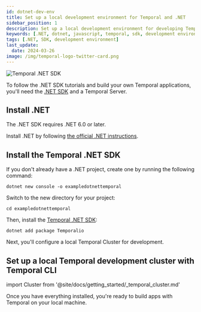 ```yaml
---
id: dotnet-dev-env
title: Set up a local development environment for Temporal and .NET
sidebar_position: 1
description: Set up a local development environment for developing Temporal applications using the .NET SDK.
keywords: [.NET, dotnet, javascript, temporal, sdk, development environment]
tags: [.NET, SDK, development environment]
last_update:
  date: 2024-03-26
image: /img/temporal-logo-twitter-card.png
---
```


![Temporal .NET SDK](/img/sdk_banners/banner_dotnet.png)

To follow the .NET SDK tutorials and build your own Temporal applications, you'll need the [.NET SDK](https://github.com/temporalio/sdk-dotnet?tab=readme-ov-file#installation) and a Temporal Server.

## Install .NET

The .NET SDK requires .NET 6.0 or later.

Install .NET by following [the official .NET instructions](https://dotnet.microsoft.com/en-us/download).

## Install the Temporal .NET SDK

If you don't already have a .NET project, create one by running the following command:

```command
dotnet new console -o exampledotnettemporal
```

Switch to the new directory for your project:

```command
cd exampledotnettemporal
```

Then, install the [Temporal .NET SDK](https://www.nuget.org/packages/Temporalio):

```command
dotnet add package Temporalio
```

Next, you'll configure a local Temporal Cluster for development.

## Set up a local Temporal development cluster with Temporal CLI

import Cluster  from '@site/docs/getting_started/_temporal_cluster.md'

<Cluster />

Once you have everything installed, you're ready to build apps with Temporal on your local machine.

